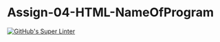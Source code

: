 # Assign-04-HTML-NameOfProgram
[![GitHub's Super Linter](https://github.com/ICS20-Edward-McNamara/Assign-04-HTML-NameOfProgram/workflows/GitHub's%20Super%20Linter/badge.svg)](https://github.com/ICS20-Edward-McNamara/Assign-04-HTML-NameOfProgram/actions)
